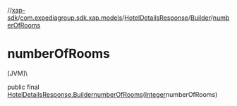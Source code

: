 //[xap-sdk](../../../../index.md)/[com.expediagroup.sdk.xap.models](../../index.md)/[HotelDetailsResponse](../index.md)/[Builder](index.md)/[numberOfRooms](number-of-rooms.md)

# numberOfRooms

[JVM]\

public final [HotelDetailsResponse.Builder](index.md)[numberOfRooms](number-of-rooms.md)([Integer](https://docs.oracle.com/javase/8/docs/api/java/lang/Integer.html)numberOfRooms)
